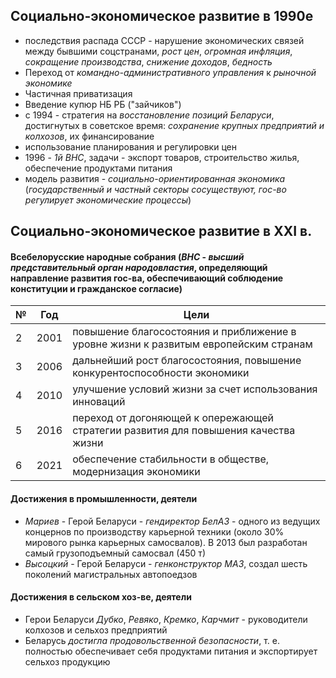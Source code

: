 ## Социально-экономическое развитие в 1990е
- последствия распада СССР - нарушение экономических связей между бывшими соцстранами, *рост цен*, *огромная инфляция*, *сокращение производства*, *снижение доходов*, *бедность*
- Переход от *командно-административного управления* к *рыночной экономике*
- Частичная приватизация
- Введение купюр НБ РБ ("зайчиков") 
- с 1994 - стратегия на *восстановление позиций Беларуси*, достигнутых в советское время: *сохранение крупных предприятий и колхозов*, их финансирование
- использование планирования и регулировки цен
- 1996 - *1й ВНС*, задачи - экспорт товаров, строительство жилья, обеспечение продуктами питания
- модель развития - *социально-ориентированная экономика* (*государственный и частный секторы сосуществуют, гос-во регулирует экономические процессы*)

## Социально-экономическое развитие в XXI в.
#### Всебелорусские народные собрания (*ВНС* - *высший представительный орган народовластия*, определяющий направление развития гос-ва, обеспечивающий соблюдение конституции и гражданское согласие)

| № | Год  | Цели |
|---|------|------|
| 2 | 2001 | повышение благосостояния и приближение в уровне жизни к развитым европейским странам |
| 3 | 2006 | дальнейший рост благосостояния, повышение конкурентоспособности экономики |
| 4 | 2010 | улучшение условий жизни за счет использования инноваций |
| 5 | 2016 | переход от догоняющей к опережающей стратегии развития для повышения качества жизни |
| 6 | 2021 | обеспечение стабильности в обществе, модернизация экономики |

#### Достижения в промышленности, деятели
- *Мариев* - Герой Беларуси - *гендиректор БелАЗ* - одного из ведущих концернов по производству карьерной техники (около 30% мирового рынка карьерных самосвалов). В 2013 был разработан самый грузоподъемный самосвал (450 т)
- *Высоцкий* - Герой Беларуси - *генконструктор МАЗ*, создал шесть поколений магистральных автопоедзов

#### Достижения в сельском хоз-ве, деятели
- Герои Беларуси *Дубко*, *Ревяко*, *Кремко*, *Карчмит* - руководители колхозов и сельхоз предприятий
- Беларусь *достигла продовольственной безопасности*, т. е. полностью обеспечивает себя продуктами питания и экспортирует сельхоз продукцию
